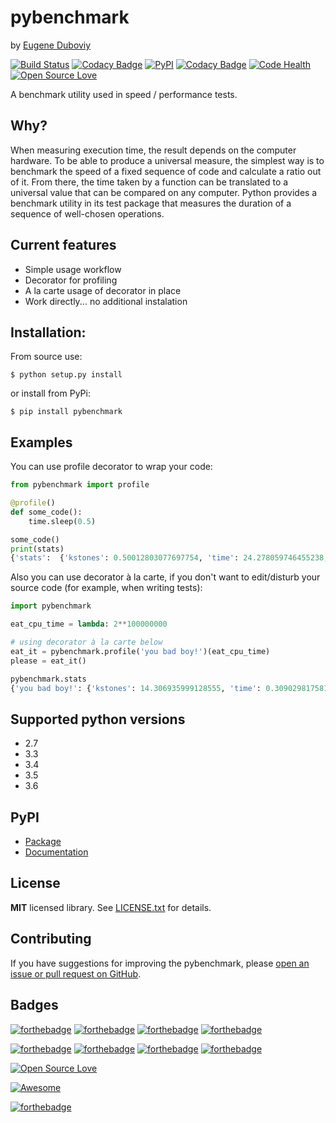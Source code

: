 # pybenchmark

by [Eugene Duboviy](https://duboviy.github.io/)

[![Build Status](https://travis-ci.org/duboviy/pybenchmark.svg?branch=master)](https://travis-ci.org/duboviy/pybenchmark) [![Codacy Badge](https://api.codacy.com/project/badge/Grade/3a7bdeaac57c431ab1263fcd5f19e4a9)](https://www.codacy.com/app/dubovoy/pybenchmark?utm_source=github.com&amp;utm_medium=referral&amp;utm_content=duboviy/pybenchmark&amp;utm_campaign=Badge_Grade) [![PyPI](https://img.shields.io/pypi/v/pybenchmark.svg)](https://pypi.python.org/pypi/pybenchmark) [![Codacy Badge](https://api.codacy.com/project/badge/Coverage/3a7bdeaac57c431ab1263fcd5f19e4a9)](https://www.codacy.com/app/dubovoy/pybenchmark?utm_source=github.com&amp;utm_medium=referral&amp;utm_content=duboviy/pybenchmark&amp;utm_campaign=Badge_Coverage) [![Code Health](https://landscape.io/github/duboviy/pybenchmark/master/landscape.svg?style=flat)](https://landscape.io/github/duboviy/pybenchmark/master) [![Open Source Love](https://badges.frapsoft.com/os/mit/mit.svg?v=102)](https://github.com/ellerbrock/open-source-badge/)

A benchmark utility used in speed / performance tests.

## Why?

When measuring execution time, the result depends on the computer hardware.
To be able to produce a universal measure, the simplest way is to benchmark the
speed of a fixed sequence of code and calculate a ratio out of it. From there, the time
taken by a function can be translated to a universal value that can be compared on
any computer. Python provides a benchmark utility in its test package that measures the duration
of a sequence of well-chosen operations.

## Current features

* Simple usage workflow
* Decorator for profiling
* A la carte usage of decorator in place
* Work directly... no additional instalation

## Installation:

From source use:
```
$ python setup.py install
```
or install from PyPi:
```
$ pip install pybenchmark
```

## Examples

You can use profile decorator to wrap your code:

```python
from pybenchmark import profile

@profile()
def some_code():
    time.sleep(0.5)

some_code()
print(stats)
{'stats':  {'kstones': 0.50012803077697754, 'time': 24.278059746455238, 'memory': 0}
```

Also you can use decorator à la carte,
if you don't want to edit/disturb your source code (for example, when writing tests):

```python
import pybenchmark

eat_cpu_time = lambda: 2**100000000

# using decorator à la carte below
eat_it = pybenchmark.profile('you bad boy!')(eat_cpu_time)
please = eat_it()

pybenchmark.stats
{'you bad boy!': {'kstones': 14.306935999128555, 'time': 0.30902981758117676, 'memory': 8096}}
```

## Supported python versions

  * 2.7
  * 3.3
  * 3.4
  * 3.5
  * 3.6

## PyPI

* [Package](https://pypi.python.org/pypi/pybenchmark)
* [Documentation](https://pythonhosted.org/pybenchmark/)

## License

**MIT** licensed library. See [LICENSE.txt](LICENSE.txt) for details.

## Contributing

If you have suggestions for improving the pybenchmark, please [open an issue or
pull request on GitHub](https://github.com/duboviy/pybenchmark/).

## Badges

[![forthebadge](http://forthebadge.com/images/badges/fuck-it-ship-it.svg)](http://forthebadge.com)
[![forthebadge](http://forthebadge.com/images/badges/built-with-love.svg)](http://forthebadge.com) [![forthebadge](http://forthebadge.com/images/badges/built-by-hipsters.svg)](http://forthebadge.com) [![forthebadge](http://forthebadge.com/images/badges/built-with-swag.svg)](http://forthebadge.com)

[![forthebadge](http://forthebadge.com/images/badges/powered-by-electricity.svg)](http://forthebadge.com) [![forthebadge](http://forthebadge.com/images/badges/powered-by-oxygen.svg)](http://forthebadge.com) [![forthebadge](http://forthebadge.com/images/badges/powered-by-water.svg)](http://forthebadge.com) [![forthebadge](http://forthebadge.com/images/badges/powered-by-responsibility.svg)](http://forthebadge.com)

[![Open Source Love](https://badges.frapsoft.com/os/v1/open-source.svg?v=102)](https://github.com/ellerbrock/open-source-badge/)

[![Awesome](https://cdn.rawgit.com/sindresorhus/awesome/d7305f38d29fed78fa85652e3a63e154dd8e8829/media/badge.svg)](https://github.com/sindresorhus/awesome)

[![forthebadge](http://forthebadge.com/images/badges/makes-people-smile.svg)](http://forthebadge.com)


